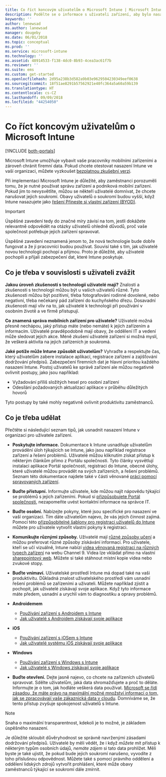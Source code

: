 ```yaml
---
title: Co říct koncovým uživatelům o Microsoft Intune | Microsoft Intune
description: Podělte se o informace s uživateli zařízení, aby bylo nasazení Intune úspěšné.
keywords: ''
author: lenewsad
ms.author: lanewsad
manager: dougeby
ms.date: 06/01/2018
ms.topic: conceptual
ms.prod: ''
ms.service: microsoft-intune
ms.technology: ''
ms.assetid: 48914533-f138-4dc0-8b93-4cea3ac61f7b
ms.reviewer: ''
ms.suite: ems
ms.custom: get-started
ms.openlocfilehash: 2d95a238b3d582a9b03e9629504230349eef0638
ms.sourcegitcommit: 18f51ae8291b57562921e40fc364a5a60a59b139
ms.translationtype: HT
ms.contentlocale: cs-CZ
ms.lasthandoff: 09/09/2018
ms.locfileid: "44254050"
---
```

# <a name="how-to-educate-your-end-users-about-microsoft-intune"></a>Co říct koncovým uživatelům o Microsoft Intune

[!INCLUDE [both-portals](./includes/note-for-both-portals.md)]

Microsoft Intune umožňuje vybavit vaše pracovníky mobilními zařízeními a zároveň chránit firemní data. Pokud chcete otestovat nasazení Intune ve vaší organizaci, můžete vyzkoušet [bezplatnou zkušební verzi](app-sdk.md).

Při implementaci Microsoft Intune je důležité, aby zaměstnanci porozuměli tomu, že je nutné používat správu zařízení a podniková mobilní zařízení. Pokud jim to nevysvětlíte, můžou se někteří uživatelé domnívat, že chcete narušovat jejich soukromí. Obavy uživatelů o soukromí budou vyšší, když Intune nasazujete jako [řešení Přineste si vlastní zařízení (BYOD)](/enterprise-mobility-security/solutions/byod-design-considerations-guide).

> [!Important]
> Úspěšné zavedení tedy do značné míry závisí na tom, jestli dokážete relevantně odpovědět na otázky uživatelů ohledně důvodů, proč vaše společnost potřebuje jejich zařízení spravovat.

Úspěšné zavedení neznamená jenom to, že nová technologie bude dobře fungovat a že ji pracovníci budou používat. Souvisí také s tím, jak uživatelé novou technologii pochopí a přijmou. Proto je důležité, aby uživatelé pochopili a přijali zabezpečení dat, které Intune poskytuje. 

## <a name="things-to-consider-about-your-users"></a>Co je třeba v souvislosti s uživateli zvážit

__Jakou úroveň zkušeností s technologií uživatelé mají?__ Znalosti a zkušenosti s technologií můžou být u vašich uživatelů různé. Tyto zkušenosti můžou být pozitivní, třeba fotografování rodinné dovolené, nebo negativní, třeba nečekaný pád zařízení do kuchyňského dřezu. Dosavadní zkušenosti mají vliv na to, jak uživatelé k technologii při používání v osobním životě a ve firmě přistupují.

__Co znamená správa mobilních zařízení pro uživatele?__ Uživatelé možná přesně nechápou, jaký přístup máte (nebo nemáte) k jejich zařízením a informacím. Uživatelé pravděpodobně mají obavy, že oddělení IT a vedení může sledovat jejich akce. Méně zkušení uživatelé zařízení si možná myslí, že veškerá aktivita na jejich zařízeních je soukromá. 

__Jaké potíže může Intune způsobit uživatelům?__  Vyhraďte a respektujte čas, který uživatelům zabere instalace aplikací, registrace zařízení a zajišťování dodržování předpisů. Zabezpečení firemních dat je hlavní prioritou každého nasazení Intune. Postoj uživatelů ke správě zařízení ale můžou negativně ovlivnit postupy, jako jsou například:  
* Vyžadování příliš složitých hesel pro osobní zařízení
* Odesílání požadovaných aktualizací aplikace v průběhu důležitých hovorů  

Tyto postupy by také mohly negativně ovlivnit produktivitu zaměstnanců. 

## <a name="things-you-should-do"></a>Co je třeba udělat

Přečtěte si následující seznam tipů, jak usnadnit nasazení Intune v organizaci pro uživatele zařízení.

* __Poskytujte informace.__ Dokumentace k Intune usnadňuje uživatelům provádění úloh týkajících se Intune, jako jsou například registrace zařízení a řešení problémů. Uživatelé můžou kliknutím získat přístup k některým článkům přímo z Portálu společnosti. Tyto články vysvětlují instalaci aplikace Portál společnosti, registraci do Intune, obecné úlohy, které uživatelé můžou provádět na svých zařízeních, a řešení problémů. Seznam této dokumentace najdete také v části věnované [práci pomocí spravovaných zařízení](/intune-user-help/use-managed-devices-to-get-work-done).

* __Buďte přístupní.__ Informujte uživatele, kde můžou najít nápovědu týkající se problémů s jejich zařízeními. Pokud si [přizpůsobujete Portál společnosti](company-portal-customize.md), nezapomeňte uvést kontaktní informace na správce IT.

* __Buďte osobní.__ Nabízejte pokyny, které jsou specifické pro nasazení ve vaší organizaci. Tím dáte uživatelům najevo, že vás jejich činnost zajímá. Pomocí této [přizpůsobitelné šablony pro registraci uživatelů do Intune](https://gallery.technet.microsoft.com/office/Intune-End-User-Enrollment-3a0c9b0c) můžete pro uživatele vytvořit vlastní pokyny k registraci.

* __Komunikujte různými způsoby.__ Uživatelé mají [různé způsoby učení](https://www.umassd.edu/dss/resources/facultystaff/howtoteachandaccommodate/howtoaccommodatedifferentlearningstyles/) a můžou preferovat různé způsoby získávání informací. Pro uživatele, kteří se učí vizuálně, Intune nabízí [videa věnovaná registraci na různých typech zařízení](https://channel9.msdn.com/Series/IntuneEnrollment) na webu Channel 9. Videa lze vkládat přímo na vlastní [sharepointový web](https://support.office.com/article/Embed-a-video-from-Office-365-Video-59e19984-c34e-4be8-889b-f6fa93910581). Můžete si také stáhnout místní kopie videa nebo zvukové stopy.

* __Buďte vnímaví.__ Uživatelské prostředí Intune má dopad také na vaši produktivitu. Důkladná znalost uživatelského prostředí vám usnadní řešení problémů se zařízeními a uživateli. Můžete například zjistit a pochopit, jak uživatelé získávají svoje aplikace. Když tyto informace máte předem, usnadní a urychlí vám to diagnostiku a opravy problémů.

* **Androidemem**
  * [Používání zařízení s Androidem s Intune](/intune-user-help/using-your-android-device-with-intune)
  * [Jak uživatelé s Androidem získávají svoje aplikace](end-user-apps-android.md)

* **iOS**
  * [Používání zařízení s iOSem s Intune](/intune-user-help/using-your-ios-device-with-intune)
  * [Jak uživatelé systému iOS získávají svoje aplikace](end-user-apps-ios.md)

* **Windows**
  * [Používání zařízení s Windows s Intune](/intune-user-help/using-your-windows-device-with-intune)
  * [Jak uživatelé s Windows získávají svoje aplikace](end-user-apps-windows.md)

* __Buďte otevření.__ Dejte jasně najevo, co chcete na zařízeních uživatelů spravovat. Sdělte uživatelům, jaká data shromažďujete a proč to děláte. Informujte je o tom, jak hodláte veškerá data používat. [Microsoft se řídí zásadou, že máte právo na maximální možné množství informací o tom, jak se zpracovávají vaše zákaznická data v cloudu](https://www.microsoft.com/trustcenter/about/transparency). Domníváme se, že tento přístup zvyšuje spokojenost uživatelů s Intune.

>[!Note]
> Snaha o maximální transparentnost, kdekoli je to možné, je základem úspěšného nasazení.

Je důležité skloubit důvěryhodnost se správně navrženými zásadami dodržování předpisů. Uživatelé by měli vědět, že i když *můžete* mít přístup k některým typům osobních údajů, *nemáte zájem* si tato data prohlížet. Měli byste je také ujistit, že pokud bude jejich soukromí narušeno, vyvodíte z toho příslušnou odpovědnost. Můžete také s pomocí právního oddělení a oddělení lidských zdrojů vytvořit prohlášení, které může obavy zaměstnanců týkající se soukromí dále zmírnit.
